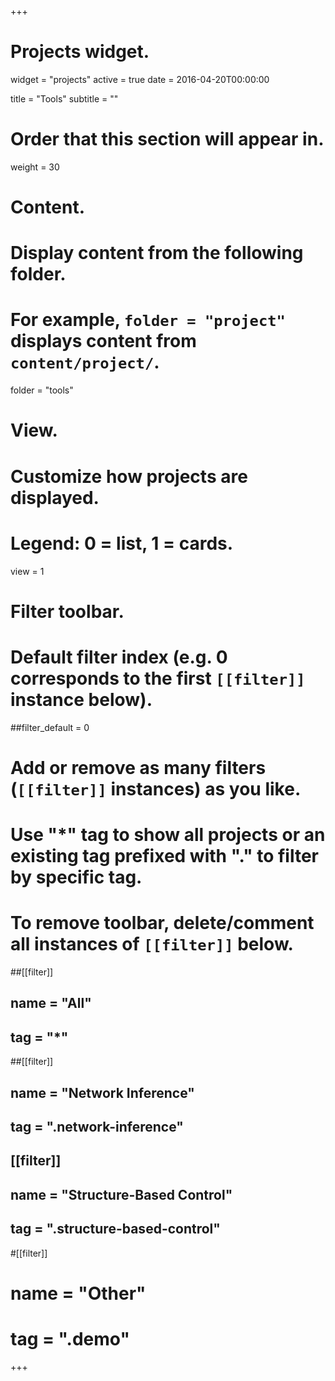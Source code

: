 +++
# Projects widget.
widget = "projects"
active = true
date = 2016-04-20T00:00:00

title = "Tools"
subtitle = ""

# Order that this section will appear in.
weight = 30

# Content.
# Display content from the following folder.
# For example, `folder = "project"` displays content from `content/project/`.
folder = "tools"

# View.
# Customize how projects are displayed.
# Legend: 0 = list, 1 = cards.
view = 1

# Filter toolbar.

# Default filter index (e.g. 0 corresponds to the first `[[filter]]` instance below).
##filter_default = 0

# Add or remove as many filters (`[[filter]]` instances) as you like.
# Use "*" tag to show all projects or an existing tag prefixed with "." to filter by specific tag.
# To remove toolbar, delete/comment all instances of `[[filter]]` below.
##[[filter]]
##  name = "All"
##  tag = "*"

##[[filter]]
##   name = "Network Inference"
##   tag = ".network-inference"

   
## [[filter]]
##   name = "Structure-Based Control"
##   tag = ".structure-based-control" 
   
   
   
#[[filter]]
#  name = "Other"
#  tag = ".demo"

+++ 